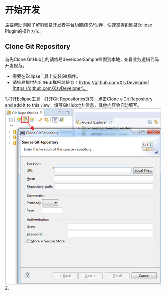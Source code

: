 # 开始开发

主要帮助刚刚了解销售易开发者平台功能的ISV伙伴，快速掌握销售易Eclipse Plugin的操作方法。

## Clone Git Repository

首先Clone GitHub上的销售易developerSample样例到本地，查看业务逻辑代码开发规范。

* 需要在Eclipse工具上安装Git插件。
* 销售易提供的GitHub样例地址为：[https://github.com/XsyDeveloper](https://github.com/XsyDeveloper)。

1.打开Eclipse工具，打开Git Repositories页签，点击Clone a Git Repository and add it to this view。填写GitHub地址信息，其他内容会自动填写。<br>
![](/assets/cloneGit.png)
2.



